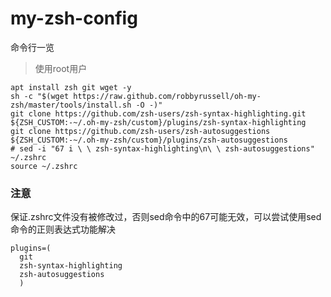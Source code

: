 # my-zsh-config

命令行一览

> 使用root用户

```
apt install zsh git wget -y
sh -c "$(wget https://raw.github.com/robbyrussell/oh-my-zsh/master/tools/install.sh -O -)"
git clone https://github.com/zsh-users/zsh-syntax-highlighting.git ${ZSH_CUSTOM:-~/.oh-my-zsh/custom}/plugins/zsh-syntax-highlighting
git clone https://github.com/zsh-users/zsh-autosuggestions ${ZSH_CUSTOM:-~/.oh-my-zsh/custom}/plugins/zsh-autosuggestions
# sed -i "67 i \ \ zsh-syntax-highlighting\n\ \ zsh-autosuggestions" ~/.zshrc
source ~/.zshrc
```

### 注意

保证.zshrc文件没有被修改过，否则sed命令中的67可能无效，可以尝试使用sed命令的正则表达式功能解决

```
plugins=(
  git
  zsh-syntax-highlighting
  zsh-autosuggestions
  )
```
